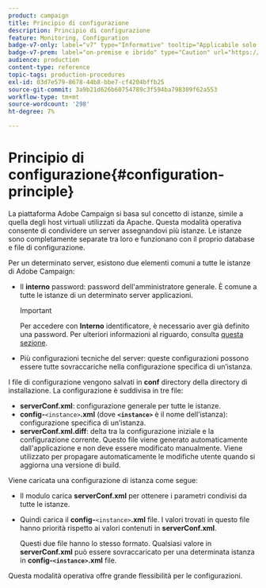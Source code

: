 ```yaml
---
product: campaign
title: Principio di configurazione
description: Principio di configurazione
feature: Monitoring, Configuration
badge-v7-only: label="v7" type="Informative" tooltip="Applicabile solo a Campaign Classic v7"
badge-v7-prem: label="on-premise e ibrido" type="Caution" url="https://experienceleague.adobe.com/docs/campaign-classic/using/installing-campaign-classic/architecture-and-hosting-models/hosting-models-lp/hosting-models.html?lang=it" tooltip="Applicabile solo alle distribuzioni on-premise e ibride"
audience: production
content-type: reference
topic-tags: production-procedures
exl-id: 03d7e579-8678-44b8-bbe7-cf4204bffb25
source-git-commit: 3a9b21d626b60754789c3f594ba798309f62a553
workflow-type: tm+mt
source-wordcount: '298'
ht-degree: 7%

---
```


# Principio di configurazione{#configuration-principle}



La piattaforma Adobe Campaign si basa sul concetto di istanze, simile a quella degli host virtuali utilizzati da Apache. Questa modalità operativa consente di condividere un server assegnandovi più istanze. Le istanze sono completamente separate tra loro e funzionano con il proprio database e file di configurazione.

Per un determinato server, esistono due elementi comuni a tutte le istanze di Adobe Campaign:

* Il **interno** password: password dell&#39;amministratore generale. È comune a tutte le istanze di un determinato server applicazioni.

  >[!IMPORTANT]
  >
  >Per accedere con **Interno** identificatore, è necessario aver già definito una password. Per ulteriori informazioni al riguardo, consulta [questa sezione](../../installation/using/configuring-campaign-server.md#internal-identifier).

* Più configurazioni tecniche del server: queste configurazioni possono essere tutte sovraccariche nella configurazione specifica di un’istanza.

I file di configurazione vengono salvati in **conf** directory della directory di installazione. La configurazione è suddivisa in tre file:

* **serverConf.xml**: configurazione generale per tutte le istanze.
* **config-**`<instance>`**.xml** (dove **`<instance>`** è il nome dell’istanza): configurazione specifica di un’istanza.
* **serverConf.xml.diff**: delta tra la configurazione iniziale e la configurazione corrente. Questo file viene generato automaticamente dall&#39;applicazione e non deve essere modificato manualmente. Viene utilizzato per propagare automaticamente le modifiche utente quando si aggiorna una versione di build.

Viene caricata una configurazione di istanza come segue:

* Il modulo carica **serverConf.xml** per ottenere i parametri condivisi da tutte le istanze.
* Quindi carica il **config-**`<instance>`**.xml** file. I valori trovati in questo file hanno priorità rispetto ai valori contenuti in **serverConf.xml**.

  Questi due file hanno lo stesso formato. Qualsiasi valore in **serverConf.xml** può essere sovraccaricato per una determinata istanza in **config-`<instance>`.xml** file.

Questa modalità operativa offre grande flessibilità per le configurazioni.
